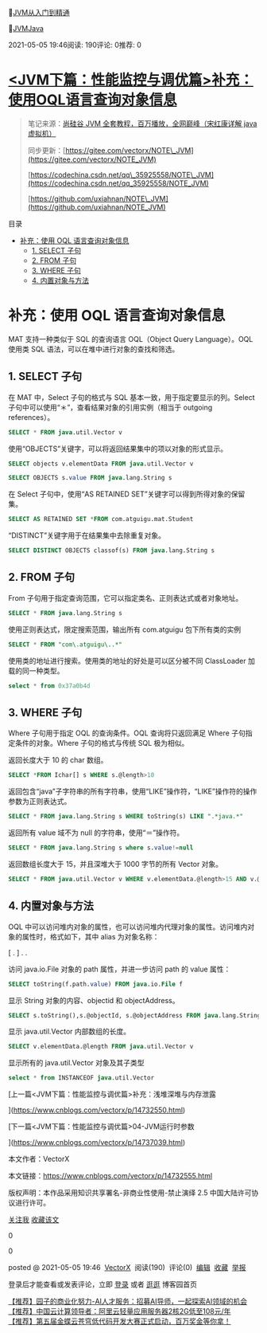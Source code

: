 
📂[JVM从入门到精通](https://www.cnblogs.com/vectorx/category/1971162.html)

🔖[JVM](https://www.cnblogs.com/vectorx/tag/JVM/)[Java](https://www.cnblogs.com/vectorx/tag/Java/)

2021-05-05 19:46阅读: 190评论: 0推荐: 0

# [<JVM下篇：性能监控与调优篇>补充：使用OQL语言查询对象信息](https://www.cnblogs.com/vectorx/p/14732555.html)

> 笔记来源：[尚硅谷 JVM 全套教程，百万播放，全网巅峰（宋红康详解 java 虚拟机）](https://www.bilibili.com/video/BV1PJ411n7xZ "尚硅谷JVM全套教程，百万播放，全网巅峰（宋红康详解java虚拟机）")
> 
> 同步更新：[https://gitee.com/vectorx/NOTE\_JVM](https://gitee.com/vectorx/NOTE_JVM)
> 
> [https://codechina.csdn.net/qq\_35925558/NOTE\_JVM](https://codechina.csdn.net/qq_35925558/NOTE_JVM)
> 
> [https://github.com/uxiahnan/NOTE\_JVM](https://github.com/uxiahnan/NOTE_JVM)

目录

*   [补充：使用 OQL 语言查询对象信息](#%E8%A1%A5%E5%85%85%E4%BD%BF%E7%94%A8-oql-%E8%AF%AD%E8%A8%80%E6%9F%A5%E8%AF%A2%E5%AF%B9%E8%B1%A1%E4%BF%A1%E6%81%AF)
    *   [1\. SELECT 子句](#1-select-%E5%AD%90%E5%8F%A5)
    *   [2\. FROM 子句](#2-from-%E5%AD%90%E5%8F%A5)
    *   [3\. WHERE 子句](#3-where-%E5%AD%90%E5%8F%A5)
    *   [4\. 内置对象与方法](#4-%E5%86%85%E7%BD%AE%E5%AF%B9%E8%B1%A1%E4%B8%8E%E6%96%B9%E6%B3%95)

# 补充：使用 OQL 语言查询对象信息

MAT 支持一种类似于 SQL 的查询语言 OQL（Object Query Language）。OQL 使用类 SQL 语法，可以在堆中进行对象的查找和筛选。

## 1\. SELECT 子句

在 MAT 中，Select 子句的格式与 SQL 基本一致，用于指定要显示的列。Select 子句中可以使用“＊”，查看结果对象的引用实例（相当于 outgoing references）。

```sql
SELECT * FROM java.util.Vector v
```

使用“OBJECTS”关键字，可以将返回结果集中的项以对象的形式显示。

```sql
SELECT objects v.elementData FROM java.util.Vector v

SELECT OBJECTS s.value FROM java.lang.String s
```

在 Select 子句中，使用“AS RETAINED SET”关键字可以得到所得对象的保留集。

```sql
SELECT AS RETAINED SET *FROM com.atguigu.mat.Student
```

“DISTINCT”关键字用于在结果集中去除重复对象。

```sql
SELECT DISTINCT OBJECTS classof(s) FROM java.lang.String s
```

## 2\. FROM 子句

From 子句用于指定查询范围，它可以指定类名、正则表达式或者对象地址。

```sql
SELECT * FROM java.lang.String s
```

使用正则表达式，限定搜索范围，输出所有 com.atguigu 包下所有类的实例

```sql
SELECT * FROM "com\.atguigu\..*"
```

使用类的地址进行搜索。使用类的地址的好处是可以区分被不同 ClassLoader 加载的同一种类型。

```sql
select * from 0x37a0b4d
```

## 3\. WHERE 子句

Where 子句用于指定 OQL 的查询条件。OQL 查询将只返回满足 Where 子句指定条件的对象。Where 子句的格式与传统 SQL 极为相似。

返回长度大于 10 的 char 数组。

```sql
SELECT *FROM Ichar[] s WHERE s.@length>10
```

返回包含“java”子字符串的所有字符串，使用“LIKE”操作符，“LIKE”操作符的操作参数为正则表达式。

```sql
SELECT * FROM java.lang.String s WHERE toString(s) LIKE ".*java.*"
```

返回所有 value 域不为 null 的字符串，使用“＝”操作符。

```sql
SELECT * FROM java.lang.String s where s.value!=null
```

返回数组长度大于 15，并且深堆大于 1000 字节的所有 Vector 对象。

```sql
SELECT * FROM java.util.Vector v WHERE v.elementData.@length>15 AND v.@retainedHeapSize>1000
```

## 4\. 内置对象与方法

OQL 中可以访问堆内对象的属性，也可以访问堆内代理对象的属性。访问堆内对象的属性时，格式如下，其中 alias 为对象名称：

\[ <alias>. \] <field> . <field>. <field>

访问 java.io.File 对象的 path 属性，并进一步访问 path 的 value 属性：

```sql
SELECT toString(f.path.value) FROM java.io.File f
```

显示 String 对象的内容、objectid 和 objectAddress。

```sql
SELECT s.toString(),s.@objectId, s.@objectAddress FROM java.lang.String s
```

显示 java.util.Vector 内部数组的长度。

```sql
SELECT v.elementData.@length FROM java.util.Vector v
```

显示所有的 java.util.Vector 对象及其子类型

```sql
select * from INSTANCEOF java.util.Vector
```

[上一篇<JVM下篇：性能监控与调优篇>补充：浅堆深堆与内存泄露

](https://www.cnblogs.com/vectorx/p/14732550.html)

[下一篇<JVM下篇：性能监控与调优篇>04-JVM运行时参数

](https://www.cnblogs.com/vectorx/p/14737039.html)

本文作者：VectorX

本文链接：https://www.cnblogs.com/vectorx/p/14732555.html

版权声明：本作品采用知识共享署名-非商业性使用-禁止演绎 2.5 中国大陆许可协议进行许可。

[关注我](javascript:) [收藏该文](javascript:)

0

0

posted @ 2021-05-05 19:46  [VectorX](https://www.cnblogs.com/vectorx/)  阅读(190)  评论(0)  [编辑](https://i.cnblogs.com/EditPosts.aspx?postid=14732555)  [收藏](javascript:)  [举报](javascript:)

登录后才能查看或发表评论，立即 [登录](javascript:) 或者 [逛逛](https://www.cnblogs.com/) 博客园首页

[【推荐】园子的商业化努力-AI人才服务：招募AI导师，一起探索AI领域的机会](https://www.cnblogs.com/cmt/p/17402955.html)  
[【推荐】中国云计算领导者：阿里云轻量应用服务器2核2G低至108元/年](https://click.aliyun.com/m/1000370062/)  
[【推荐】第五届金蝶云苍穹低代码开发大赛正式启动，百万奖金等你拿！](https://datayi.cn/w/1P64E1x9)
